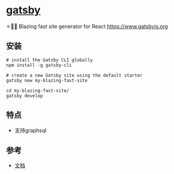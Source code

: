 # [gatsby](https://github.com/gatsbyjs/gatsby)

⚛️📄🚀 Blazing fast site generator for React https://www.gatsbyjs.org

## 安装

```
# install the Gatsby CLI globally
npm install -g gatsby-cli

# create a new Gatsby site using the default starter
gatsby new my-blazing-fast-site

cd my-blazing-fast-site/
gatsby develop
```

## 特点

* 支持graphsql

## 参考

* [文档](https://next.gatsbyjs.org/docs)
